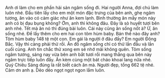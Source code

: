 Anh ơi làm cho em phần hải sản ngâm sống đi. Hai người Anna, đợi chú làm luôn nhé. Đầu tiên lấy cho em một món đặc trưng của bên anh, ghẹ ngâm tương, ăn vào có cảm giác như ăn kem lạnh. Bình thường ăn mấy món này anh có bị đau bụng không? Ờm, anh thì không đâu. Đây là sò huyết tươi bên anh nhé. Tết mà ăn nó thì đúng bài luôn. Cái này cũng ăn sống nốt à? Ừ, ăn sống nhé. Để lấy thêm cho em hai con tôm hùm baby. Bán thế nào đây anh? Tôm hùm baby 148 tệ một con. Em gái là người ở đâu đấy? Em người Đông Bắc. Vậy thì càng phải thử rồi. Ăn đồ ngâm sống chỉ có thử lần đầu và lần cuối cùng. Anh tin chắc thử xong em sẽ nhớ mãi không quên. Tôm sống ngâm tương, sáng nay vừa bên anh bắt tươi rồi mang thẳng qua bên này ngâm trực tiếp luôn đấy. Ăn kèm cùng một bát cháo khoai lang nữa nhé. Quý Chiêu Sảng đúng là rất biết cách ăn mà. Người đẹp, tổng 662 tệ nhé. Cảm ơn anh ạ. Dẻo dẻo ngọt ngọt ngon lắm luôn.